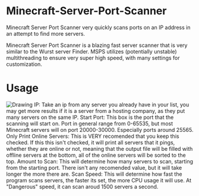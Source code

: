 # Minecraft-Server-Port-Scanner
Minecraft Server Port Scanner very quickly scans ports on an IP address in an attempt to find more servers.

Minecraft Server Port Scanner is a blazing fast server scanner that is very similar to the Wurst server Finder.
MSPS utilizes (potentially unstable) multithreading to ensure very super high speed, with many settings for customization.

# Usage
![Drawing](https://user-images.githubusercontent.com/64995932/148468430-557dc2f6-be2c-4990-9019-cf3f57ad7111.png)
IP: Take an ip from any server you already have in your list, you may get more results if it is a server from a hosting company, as they put many servers on the same IP.
Start Port: This box is the port that the scanning will start on. Port in general range from 0-65535, but most Minecraft servers will on port 20000-30000. Especially ports around 25565.
Only Print Online Servers: This is VERY recomended that you keep this checked. If this this isn't checked, it will print all servers that it pings, whether they are online or not, meaning that the output file will be filled with offline servers at the bottom, all of the online servers will be sorted to the top.
Amount to Scan: This will determine how many servers to scan, starting from the starting port. There isn't any recomended value, but it will take longer the more there are.
Scan Speed: This will determine how fast the program scans servers, the faster its set, the more CPU usage it will use. At "Dangerous" speed, it can scan aroud 1500 servers a second. 
